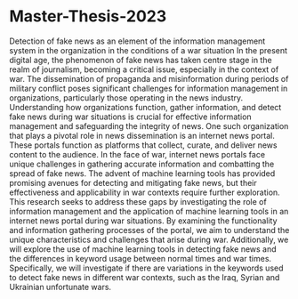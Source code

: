 # Master-Thesis-2023
Detection of fake news as an element of the information management system in the organization in the conditions of a war situation
In the present digital age, the phenomenon of fake news has taken centre stage in the realm of journalism, becoming a critical issue, especially in the context of war. The dissemination of propaganda and misinformation during periods of military conflict poses significant challenges for information management in organizations, particularly those operating in the news industry. Understanding how organizations function, gather information, and detect fake news during war situations is crucial for effective information management and safeguarding the integrity of news. 
One such organization that plays a pivotal role in news dissemination is an internet news portal. These portals function as platforms that collect, curate, and deliver news content to the audience. In the face of war, internet news portals face unique challenges in gathering accurate information and combatting the spread of fake news. The advent of machine learning tools has provided promising avenues for detecting and mitigating fake news, but their effectiveness and applicability in war contexts require further exploration.
This research seeks to address these gaps by investigating the role of information management and the application of machine learning tools in an internet news portal during war situations. By examining the functionality and information gathering processes of the portal, we aim to understand the unique characteristics and challenges that arise during war. Additionally, we will explore the use of machine learning tools in detecting fake news and the differences in keyword usage between normal times and war times. Specifically, we will investigate if there are variations in the keywords used to detect fake news in different war contexts, such as the Iraq, Syrian and Ukrainian unfortunate wars.


